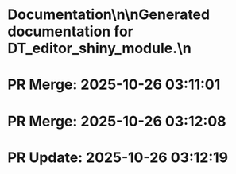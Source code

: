 # Documentation\n\nGenerated documentation for DT_editor_shiny_module.\n

# PR Merge: 2025-10-26 03:11:01

# PR Merge: 2025-10-26 03:12:08

# PR Update: 2025-10-26 03:12:19
